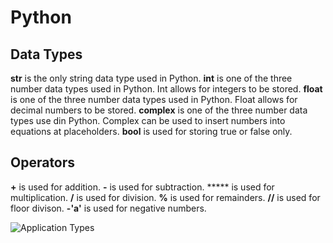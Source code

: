 # Python

## Data Types

**str** is the only string data type used in Python.
**int** is one of the three number data types used in Python. Int allows for integers to be stored.
**float** is one of the three number data types used in Python. Float allows for decimal numbers to be stored.
**complex** is one of the three number data types use din Python. Complex can be used to insert numbers into equations at placeholders.
**bool** is used for storing true or false only.

## Operators

**+** is used for addition.
**-** is used for subtraction.
***** is used for multiplication.
**/** is used for division.
**%** is used for remainders.
**//** is used for floor divison.
**-'a'** is used for negative numbers.

![Application Types](https://i.imgur.com/J3YVuqg.png)
